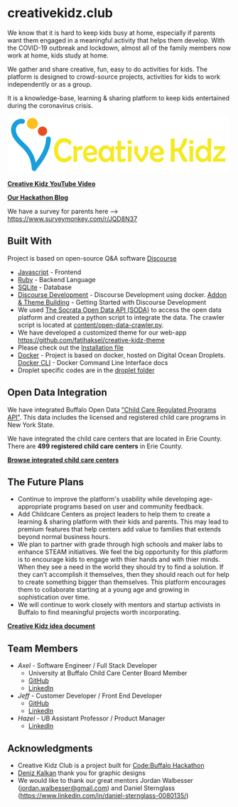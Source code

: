 # creativekidz.club
We know that it is hard to keep kids busy at home, especially if parents want them engaged in a meaningful activity that helps them develop. With the COVID-19 outbreak and lockdown, almost all of the family members now work at home, kids study at home.

We gather and share creative, fun, easy to do activities for kids. The platform is designed to crowd-source projects, activities for kids to work independently or as a group.

It is a knowledge-base, learning & sharing platform to keep kids entertained during the coronavirus crisis.

![Creative Kidz Logo](./design/ck_logo_yellow_small.png)

**[Creative Kidz YouTube Video](https://www.youtube.com/watch?v=JfqCowSvGEY)**

**[Our Hackathon Blog ](./VERSION.md)**

We have a survey for parents here --> https://www.surveymonkey.com/r/JQD8N37

## Built With

Project is based on open-source Q&A software [Discourse](https://en.wikipedia.org/wiki/Discourse_(software))

* [Javascript](https://developer.mozilla.org/en-US/docs/Web/JavaScript) - Frontend
* [Ruby](https://www.ruby-lang.org/en/) - Backend Language
* [SQLite](https://sqlite.org/) - Database
* [Discourse Development](https://meta.discourse.org/t/beginners-guide-to-install-discourse-for-development-using-docker/102009) - Discourse Development using docker. [Addon & Theme Building](https://www.broculos.net/2015/09/getting-started-with-discourse.html) - Getting Started with Discourse Development
* We used [The Socrata Open Data API (SODA)](https://dev.socrata.com/) to access the open data platform and created a python script to integrate the data. The crawler script is located at [content/open-data-crawler.py](./content/open-data-crawler.py).
* We have developed a customized theme for our web-app https://github.com/fatihaksel/creative-kidz-theme
* Please check out the [Installation file](./INSTALLATION.md)
* [Docker](https://www.docker.com/) - Project is based on docker, hosted on Digital Ocean Droplets. [Docker CLI](https://docs.docker.com/engine/reference/commandline/cli/) - Docker Command Line Interface docs
* Droplet specific codes are in the [droplet folder](./droplet/)

## Open Data Integration

We have integrated Buffalo Open Data ["Child Care Regulated Programs API"](https://data.ny.gov/Human-Services/Child-Care-Regulated-Programs-API/fymg-3wv3). This data includes the licensed and registered child care programs in New York State.

We have integrated the child care centers that are located in Erie County. There are **499 registered child care centers** in Erie County.

**[Browse integrated child care centers](https://creativekidz.club/g)**


## The Future Plans

* Continue to improve the platform's usability while developing age-appropriate programs based on user and community feedback.
* Add Childcare Centers as project leaders to help them to create a learning & sharing platform with their kids and parents. This may lead to premium features that help centers add value to families that extends beyond normal business hours. 
* We plan to partner with grade through high schools and maker labs to enhance STEAM initiatives. We feel the big opportunity for this platform is to encourage kids to engage with thier hands and with thier minds. When they see a need in the world they should try to find a solution. If they can't accomplish it themselves, then they should reach out for help to create something bigger than themselves. This platform encourages them to collaborate starting at a young age and growing in sophistication over time. 
* We will continue to work closely with mentors and startup activists in Buffalo to find meaningful projects worth incorporating.

**[Creative Kidz idea document](./IDEA.md)**

## Team Members

* *Axel* - Software Engineer / Full Stack Developer
    * University at Buffalo Child Care Center Board Member
    * [GitHub](https://github.com/fatihaksel)
    * [LinkedIn](https://www.linkedin.com/in/fatih-aksel/)
* *Jeff* - Customer Developer / Front End Developer
    * [GitHub](https://github.com/wayraw)
    * [LinkedIn](https://www.linkedin.com/in/jeffraugh/)
* *Hazel* - UB Assistant Professor / Product Manager
    * [LinkedIn](https://www.linkedin.com/in/hacer-aksel-79062867/)


## Acknowledgments

* Creative Kidz Club is a project built for [Code:Buffalo Hackathon](https://www.43north.org/code-buffalo/)
* [Deniz Kalkan]( https://www.instagram.com/denkalart/) thank you for graphic designs
* We would like to thank our great mentors Jordan Walbesser (jordan.walbesser@gmail.com) and Daniel Sternglass (https://www.linkedin.com/in/daniel-sternglass-0080135/)
